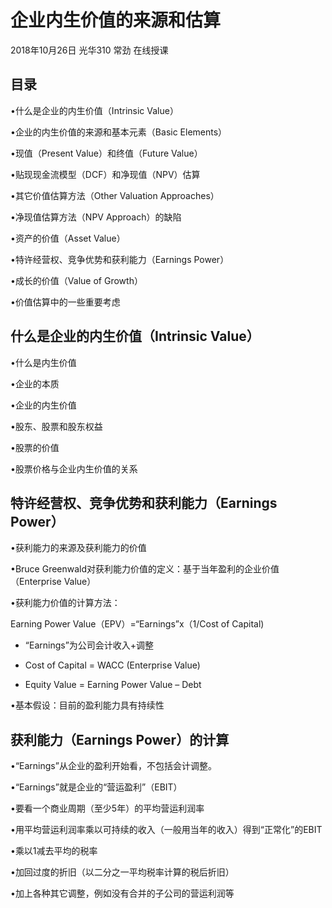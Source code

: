 

# 企业内生价值的来源和估算
2018年10月26日
光华310
常劲
在线授课
## 目录
•什么是企业的内生价值（Intrinsic Value）

•企业的内生价值的来源和基本元素（Basic Elements）

•现值（Present Value）和终值（Future Value）

•贴现现金流模型（DCF）和净现值（NPV）估算

•其它价值估算方法（Other Valuation Approaches）

•净现值估算方法（NPV Approach）的缺陷

•资产的价值（Asset Value）

•特许经营权、竞争优势和获利能力（Earnings Power）

•成长的价值（Value of Growth）

•价值估算中的一些重要考虑
## 什么是企业的内生价值（Intrinsic Value）
•什么是内生价值

•企业的本质

•企业的内生价值

•股东、股票和股东权益

•股票的价值

•股票价格与企业内生价值的关系
## 特许经营权、竞争优势和获利能力（Earnings Power）
•获利能力的来源及获利能力的价值

•Bruce Greenwald对获利能力价值的定义：基于当年盈利的企业价值（Enterprise Value）

•获利能力价值的计算方法：

Earning Power Value（EPV）=“Earnings”x（1/Cost of Capital)

- “Earnings”为公司会计收入+调整

- Cost of Capital = WACC (Enterprise Value)

- Equity Value = Earning Power Value – Debt

•基本假设：目前的盈利能力具有持续性
## 获利能力（Earnings Power）的计算
•“Earnings”从企业的盈利开始看，不包括会计调整。

•“Earnings”就是企业的“营运盈利”（EBIT）

•要看一个商业周期（至少5年）的平均营运利润率

•用平均营运利润率乘以可持续的收入（一般用当年的收入）得到“正常化”的EBIT

•乘以1减去平均的税率

•加回过度的折旧（以二分之一平均税率计算的税后折旧）

•加上各种其它调整，例如没有合并的子公司的营运利润等

<!--stackedit_data:
eyJoaXN0b3J5IjpbLTIwMDU0MjIxNjldfQ==
-->